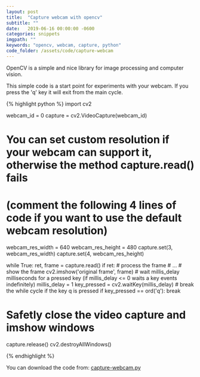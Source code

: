 ```yaml
---
layout: post
title:  "Capture webcam with opencv"
subtitle: ""
date:   2019-06-16 00:00:00 -0600
categories: snippets
imgpath: ""
keywords: "opencv, webcam, capture, python"
code_folder: /assets/code/capture-webcam
---
```


OpenCV is a simple and nice library for image processing and computer vision.


This simple code is a start point for experiments with your webcam. If you press the 'q' key it will exit from the main cycle.

{% highlight python %}
import cv2

webcam_id = 0
capture = cv2.VideoCapture(webcam_id)
# You can set custom resolution if your webcam can support it, otherwise the method capture.read() fails
# (comment the following 4 lines of code if you want to use the default webcam resolution)
webcam_res_width = 640
webcam_res_height = 480
capture.set(3, webcam_res_width)
capture.set(4, webcam_res_height)

while True:
  ret, frame = capture.read()
  if ret:
    # process the frame
    # ...
    # show the frame
    cv2.imshow('original frame', frame)
    # wait millis_delay milliseconds for a pressed key (if millis_delay <= 0 waits a key events indefinitely)
    millis_delay = 1
    key_pressed = cv2.waitKey(millis_delay)
    # break the while cycle if the key q is pressed
    if key_pressed == ord('q'):
      break

# Safetly close the video capture and imshow windows
capture.release()
cv2.destroyAllWindows()

{% endhighlight %}

You can download the code from: [capture-webcam.py]({{page.code_folder}}/capture-webcam.py)